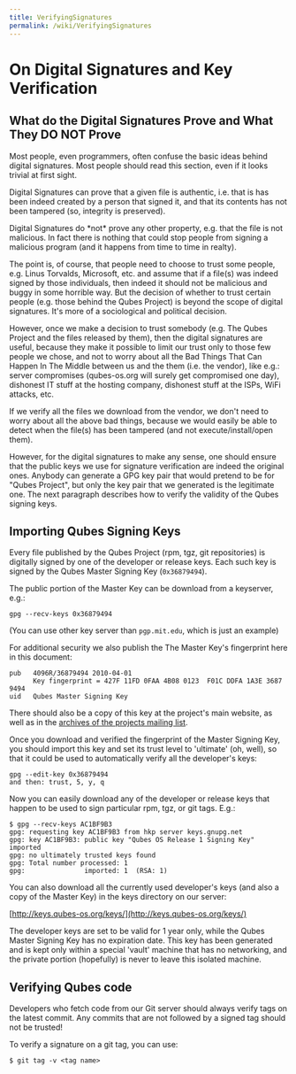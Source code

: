 ```yaml
---
title: VerifyingSignatures
permalink: /wiki/VerifyingSignatures
---
```


On Digital Signatures and Key Verification
==========================================

What do the Digital Signatures Prove and What They DO NOT Prove
---------------------------------------------------------------

Most people, even programmers, often confuse the basic ideas behind digital signatures. Most people should read this section, even if it looks trivial at first sight.

Digital Signatures can prove that a given file is authentic, i.e. that is has been indeed created by a person that signed it, and that its contents has not been tampered (so, integrity is preserved).

Digital Signatures do \*not\* prove any other property, e.g. that the file is not malicious. In fact there is nothing that could stop people from signing a malicious program (and it happens from time to time in realty).

The point is, of course, that people need to choose to trust some people, e.g. Linus Torvalds, Microsoft, etc. and assume that if a file(s) was indeed signed by those individuals, then indeed it should not be malicious and buggy in some horrible way. But the decision of whether to trust certain people (e.g. those behind the Qubes Project) is beyond the scope of digital signatures. It's more of a sociological and political decision.

However, once we make a decision to trust somebody (e.g. The Qubes Project and the files released by them), then the digital signatures are useful, because they make it possible to limit our trust only to those few people we chose, and not to worry about all the Bad Things That Can Happen In The Middle between us and the them (i.e. the vendor), like e.g.: server compromises (qubes-os.org will surely get compromised one day), dishonest IT stuff at the hosting company, dishonest stuff at the ISPs, WiFi attacks, etc.

If we verify all the files we download from the vendor, we don't need to worry about all the above bad things, because we would easily be able to detect when the file(s) has been tampered (and not execute/install/open them).

However, for the digital signatures to make any sense, one should ensure that the public keys we use for signature verification are indeed the original ones. Anybody can generate a GPG key pair that would pretend to be for "Qubes Project", but only the key pair that we generated is the legitimate one. The next paragraph describes how to verify the validity of the Qubes signing keys.

Importing Qubes Signing Keys
----------------------------

Every file published by the Qubes Project (rpm, tgz, git repositories) is digitally signed by one of the developer or release keys. Each such key is signed by the Qubes Master Signing Key (`0x36879494`).

The public portion of the Master Key can be download from a keyserver, e.g.:

``` {.wiki}
gpg --recv-keys 0x36879494
```

(You can use other key server than `pgp.mit.edu`, which is just an example)

For additional security we also publish the The Master Key's fingerprint here in this document:

``` {.wiki}
pub   4096R/36879494 2010-04-01
      Key fingerprint = 427F 11FD 0FAA 4B08 0123  F01C DDFA 1A3E 3687 9494
uid   Qubes Master Signing Key
```

There should also be a copy of this key at the project's main website, as well as in the [​archives of the projects mailing list](https://groups.google.com/forum/#!msg/qubes-devel/RqR9WPxICwg/kaQwknZPDHkJ).

Once you download and verified the fingerprint of the Master Signing Key, you should import this key and set its trust level to 'ultimate' (oh, well), so that it could be used to automatically verify all the developer's keys:

``` {.wiki}
gpg --edit-key 0x36879494
and then: trust, 5, y, q
```

Now you can easily download any of the developer or release keys that happen to be used to sign particular rpm, tgz, or git tags. E.g.:

``` {.wiki}
$ gpg --recv-keys AC1BF9B3
gpg: requesting key AC1BF9B3 from hkp server keys.gnupg.net
gpg: key AC1BF9B3: public key "Qubes OS Release 1 Signing Key" imported
gpg: no ultimately trusted keys found
gpg: Total number processed: 1
gpg:               imported: 1  (RSA: 1)
```

You can also download all the currently used developer's keys (and also a copy of the Master Key) in the keys directory on our server:

[​http://keys.qubes-os.org/keys/](http://keys.qubes-os.org/keys/)

The developer keys are set to be valid for 1 year only, while the Qubes Master Signing Key has no expiration date. This key has been generated and is kept only within a special 'vault' machine that has no networking, and the private portion (hopefully) is never to leave this isolated machine.

Verifying Qubes code
--------------------

Developers who fetch code from our Git server should always verify tags on the latest commit. Any commits that are not followed by a signed tag should not be trusted!

To verify a signature on a git tag, you can use:

``` {.wiki}
$ git tag -v <tag name>
```
